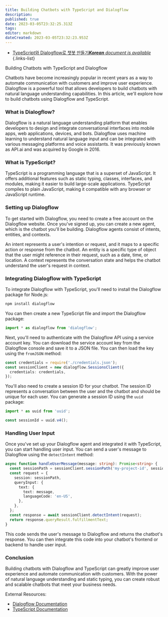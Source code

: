 ```yaml
---
title: Building Chatbots with TypeScript and Dialogflow
description: 
published: true
date: 2023-03-05T23:32:25.313Z
tags: 
editor: markdown
dateCreated: 2023-03-05T23:32:23.953Z
---
```


- [TypeScript와 Dialogflow로 챗봇 만들기***Korean** document is available*](/ko/Knowledge-base/TypeScript/building-chatbots-with-typescript-and-dialogflow)
{.links-list}

Building Chatbots with TypeScript and Dialogflow

Chatbots have become increasingly popular in recent years as a way to automate communication with customers and improve user experience. Dialogflow is a powerful tool that allows developers to build chatbots with natural language understanding capabilities. In this article, we'll explore how to build chatbots using Dialogflow and TypeScript.

### What is Dialogflow?

Dialogflow is a natural language understanding platform that enables developers to design and integrate conversational interfaces into mobile apps, web applications, devices, and bots. Dialogflow uses machine learning to understand natural language input and can be integrated with various messaging platforms and voice assistants. It was previously known as API.ai and was acquired by Google in 2016.

### What is TypeScript?

TypeScript is a programming language that is a superset of JavaScript. It offers additional features such as static typing, classes, interfaces, and modules, making it easier to build large-scale applications. TypeScript compiles to plain JavaScript, making it compatible with any browser or JavaScript runtime.

### Setting up Dialogflow

To get started with Dialogflow, you need to create a free account on the Dialogflow website. Once you've signed up, you can create a new agent, which is the chatbot you'll be building. Dialogflow agents consist of intents, entities, and contexts.

An intent represents a user's intention or request, and it maps to a specific action or response from the chatbot. An entity is a specific type of object that the user might reference in their request, such as a date, time, or location. A context represents the conversation state and helps the chatbot understand the user's request in context.

### Integrating Dialogflow with TypeScript

To integrate Dialogflow with TypeScript, you'll need to install the Dialogflow package for Node.js:

```bash
npm install dialogflow
```

You can then create a new TypeScript file and import the Dialogflow package:

```typescript
import * as dialogflow from 'dialogflow';
```

Next, you'll need to authenticate with the Dialogflow API using a service account key. You can download the service account key from the Dialogflow console and save it to a JSON file. You can then load the key using the `fromJSON` method:

```typescript
const credentials = require('./credentials.json');
const sessionClient = new dialogflow.SessionsClient({
  credentials: credentials,
});
```

You'll also need to create a session ID for your chatbot. The session ID represents a conversation between the user and the chatbot and should be unique for each user. You can generate a session ID using the `uuid` package:

```typescript
import * as uuid from 'uuid';

const sessionId = uuid.v4();
```

### Handling User Input

Once you've set up your Dialogflow agent and integrated it with TypeScript, you can start handling user input. You can send a user's message to Dialogflow using the `detectIntent` method:

```typescript
async function handleUserMessage(message: string): Promise<string> {
  const sessionPath = sessionClient.sessionPath('my-project-id', sessionId);
  const request = {
    session: sessionPath,
    queryInput: {
      text: {
        text: message,
        languageCode: 'en-US',
      },
    },
  };
  const response = await sessionClient.detectIntent(request);
  return response.queryResult.fulfillmentText;
}
```

This code sends the user's message to Dialogflow and returns the chatbot's response. You can then integrate this code into your chatbot's frontend or backend to handle user input.

### Conclusion

Building chatbots with Dialogflow and TypeScript can greatly improve user experience and automate communication with customers. With the power of natural language understanding and static typing, you can create robust and scalable chatbots that meet your business needs.

External Resources:

- [Dialogflow Documentation](https://cloud.google.com/dialogflow/docs)
- [TypeScript Documentation](https://www.typescriptlang.org/docs/)